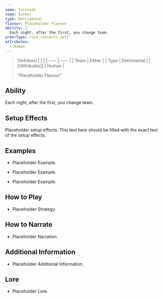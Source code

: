 ```yaml
---
name: Turncoat
team: Either
type: Detrimental
flavour: Placeholder Flavour
ability: |
  Each night, after the first, you change team.
orderType: role_converts_self
attributes:
  - Human
---
```

> [!infobox]
> |  |  |
> | ---- | ---- |
> | Team | Either |
> | Type | Detrimental |
> | [[Attributes]] | Human |
> 
>  “Placeholder Flavour”

## Ability
Each night, after the first, you change team.

## Setup Effects
Placeholder setup effects. This text here should be filled with the exact text of the setup effects.

## Examples
- Placeholder Example.

- Placeholder Example.

- Placeholder Example.

## How to Play
- Placeholder Strategy.

## How to Narrate
- Placeholder Narration.

## Additional Information
- Placeholder Additional Information.

## Lore
- Placeholder Lore.